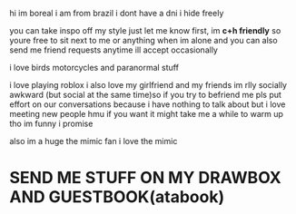 hi im boreal i am from brazil i dont have a dni i hide freely

you can take inspo off my style just let me know first, im **c+h friendly** so youre free to sit next to me or anything when im alone and you can also send me friend requests anytime ill accept occasionally

i love birds motorcycles and paranormal stuff

i love playing roblox i also love my girlfriend and my friends im rlly socially awkward (but social at the same time)so if you try to befriend me
pls put effort on our conversations because i have nothing to talk about but i love meeting new people hmu if you want
it might take me a while to warm up tho im funny i promise 

also im a huge the mimic fan i love the mimic 

# SEND ME STUFF ON MY DRAWBOX AND GUESTBOOK(atabook)
